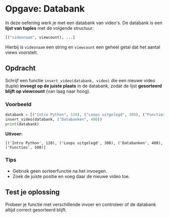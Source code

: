 # Opgave: Databank

In deze oefening werk je met een databank van video's. De databank is een **lijst van tuples** met de volgende structuur:

```python
[("videonaam", viewcount), ...]
```

Hierbij is `videonaam` een string en `viewcount` een geheel getal dat het aantal views voorstelt.

## Opdracht

Schrijf een functie `insert_video(databank, video)` die een nieuwe video (tuple) **invoegt op de juiste plaats** in de databank, zodat de lijst **gesorteerd blijft op viewcount** (van laag naar hoog).

### Voorbeeld

```python
databank = [("Intro Python", 120), ("Loops uitgelegd", 300), ("Functies", 500)]
insert_video(databank, ("Databanken", 400))
print(databank)
```

**Uitvoer:**

```
[('Intro Python', 120), ('Loops uitgelegd', 300), ('Databanken', 400), ('Functies', 500)]
```

### Tips

- Gebruik geen sorteerfunctie na het invoegen.
- Zoek de juiste positie en voeg daar de nieuwe video toe.

## Test je oplossing

Probeer je functie met verschillende invoer en controleer of de databank altijd correct gesorteerd blijft.
